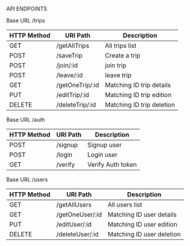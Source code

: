 API ENDPOINTS

Base URL  /trips

|    HTTP Method  | URI Path         |     Description           |
|-----------------|------------------|---------------------------|
|       GET       |  /getAllTrips    | All trips list            |
|       POST      |  /saveTrip       | Create a trip             |
|       POST      |  /join/:id       |    join trip              |
|       POST      |  /leave/:id      |   leave trip              |
|       GET        |  /getOneTrip/:id | Matching ID trip details  |
|       PUT        |  /editTrip/:id   | Matching ID trip edition  |
|      DELETE      |  /deleteTrip/:id | Matching ID trip deletion |




Base URL  /auth

|      HTTP Method      | URI Path     |     Description      |
|-----------------------|--------------|----------------------|
|           POST        |  /signup     |      Signup user     |
|           POST        |  /login      |      Login user      |
|           GET         |  /verify     |   Verify Auth token  |

Base URL /users

|    HTTP Method  | URI Path         |     Description           |
|-----------------|------------------|---------------------------|
|       GET       |  /getAllUsers    | All users list            |
|      GET        |  /getOneUser/:id | Matching ID user details  |
|      PUT        |  /editUser/:id   | Matching ID user edition  |
|     DELETE      |  /deleteUser/:id | Matching ID user deletion |


